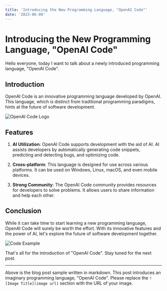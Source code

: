 ```yaml
---
title: 'Introducing the New Programming Language, "OpenAI Code"'
date: '2023-06-09'
---
```


# Introducing the New Programming Language, "OpenAI Code"

Hello everyone, today I want to talk about a newly introduced programming language, "OpenAI Code".

## Introduction

OpenAI Code is an innovative programming language developed by OpenAI. This language, which is distinct from traditional programming paradigms, hints at the future of software development.

![OpenAI Code Logo](https://example.com/openaicodelogo.png)

## Features

1. **AI Utilization**: OpenAI Code supports development with the aid of AI. AI assists developers by automatically generating code snippets, predicting and detecting bugs, and optimizing code.

2. **Cross-platform**: This language is designed for use across various platforms. It can be used on Windows, Linux, macOS, and even mobile devices.

3. **Strong Community**: The OpenAI Code community provides resources for developers to solve problems. It allows users to share information and help each other.

## Conclusion

While it can take time to start learning a new programming language, OpenAI Code will surely be worth the effort. With its innovative features and the power of AI, let's explore the future of software development together.

![Code Example](https://example.com/openaicodesample.png)

That's all for the introduction of "OpenAI Code". Stay tuned for the next post.

---

Above is the blog post sample written in markdown. This post introduces an imaginary programming language, "OpenAI Code". Please replace the `![Image Title](image url)` section with the URL of your image.

